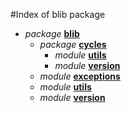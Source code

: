 #Index of blib package

* *package* [**blib**](blib/__init__.md)
  * *package* [**cycles**](blib/cycles/__init__.md)
    * *module* [**utils**](blib/cycles/utils.md)
    * *module* [**version**](blib/cycles/version.md)
  * *module* [**exceptions**](blib/exceptions.md)
  * *module* [**utils**](blib/utils.md)
  * *module* [**version**](blib/version.md)
